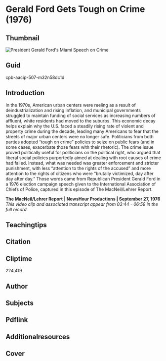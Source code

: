 # Gerald Ford Gets Tough on Crime (1976)

## Thumbnail

![President Gerald Ford's Miami Speech on Crime](https://s3.amazonaws.com/americanarchive.org/primary_source_sets/8_Conservatism.jpg "President Gerald Ford's Miami Speech on Crime")


## Guid
cpb-aacip-507-m32n58dc1d

## Introduction

In the 1970s, American urban centers were reeling as a result of deindustrialization and rising inflation, and municipal governments struggled to maintain funding of social services as increasing numbers of affluent, white residents had moved to the suburbs. This economic decay helps explain why the U.S. faced a steadily rising rate of violent and property crime during the decade, leading many Americans to fear that the streets of major urban centers were no longer safe. Politicians from both parties adopted “tough on crime” policies to seize on public fears (and in some cases, exacerbate those fears with their rhetoric). The crime issue proved politically useful for politicians on the political right, who argued that liberal social policies purportedly aimed at dealing with root causes of crime had failed. Instead, what was needed was greater enforcement and stricter punishment, with less “attention to the rights of the accused” and more attention to the rights of citizens who were “brutally victimized, day after day after day.” Those words came from Republican President Gerald Ford in a 1976 election campaign speech given to the International Association of Chiefs of Police, captured in this episode of The MacNeil/Lehrer Report.

<b>The MacNeil/Lehrer Report</b>
<b>| NewsHour Productions | September 27, 1976</b>
<i>This video clip and associated transcript appear from 03:44 - 06:59 in the full record.</i>

## Teachingtips

## Citation

## Cliptime

224,419

## Author
## Subjects
## Pdflink
## Additionalresources
## Cover


